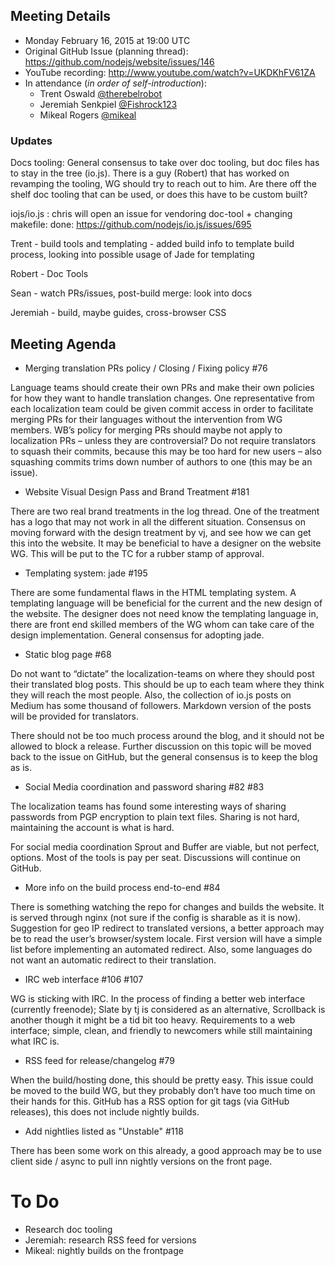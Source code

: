 ## Meeting Details

- Monday February 16, 2015 at 19:00 UTC
- Original GitHub Issue (planning thread): https://github.com/nodejs/website/issues/146
- YouTube recording: http://www.youtube.com/watch?v=UKDKhFV61ZA
- In attendance (_in order of self-introduction_):
  * Trent Oswald [@therebelrobot](https://github.com/therebelrobot)
  * Jeremiah Senkpiel [@Fishrock123](https://github.com/Fishrock123)
  * Mikeal Rogers [@mikeal](https://github.com/mikeal)


### Updates

Docs tooling: General consensus to take over doc tooling, but doc files has to stay in the tree (io.js). There is a guy (Robert) that has worked on revamping the tooling, WG should try to reach out to him. Are there off the shelf doc tooling that can be used, or does this have to be custom built?

iojs/io.js : chris will open an issue for vendoring doc-tool + changing makefile: done: https://github.com/nodejs/io.js/issues/695

Trent - build tools and templating - added build info to template build process, looking into possible usage of Jade for templating

Robert - Doc Tools

Sean - watch PRs/issues, post-build merge: look into docs

Jeremiah - build, maybe guides, cross-browser CSS

## Meeting Agenda

* Merging translation PRs policy / Closing / Fixing policy #76

Language teams should create their own PRs and make their own policies for how they want to handle translation changes. One representative from each localization team could be given commit access in order to facilitate merging PRs for their languages without the intervention from WG members. WB’s policy for merging PRs should maybe not apply to localization PRs – unless they are controversial? Do not require translators to squash their commits, because this may be too hard for new users – also squashing commits trims down number of authors to one (this may be an issue).

* Website Visual Design Pass and Brand Treatment #181

There are two real brand treatments in the log thread. One of the treatment has a logo that may not work in all the different situation. Consensus on moving forward with the design treatment by vj, and see how we can get this into the website. It may be beneficial to have a designer on the website WG. This will be put to the TC for a rubber stamp of approval.

* Templating system: jade #195

There are some fundamental flaws in the HTML templating system. A templating language will be beneficial for the current and the new design of the website. The designer does not need know the templating language in, there are front end skilled members of the WG whom can take care of the design implementation. General consensus for adopting jade.

* Static blog page #68

Do not want to “dictate” the localization-teams on where they should post their translated blog posts. This should be up to each team where they think they will reach the most people. Also, the collection of io.js posts on Medium has some thousand of followers. Markdown version of the posts will be provided for translators.

There should not be too much process around the blog, and it should not be allowed to block a release. Further discussion on this topic will be moved back to the issue on GitHub, but the general consensus is to keep the blog as is.

* Social Media coordination and password sharing #82 #83 

The localization teams has found some interesting ways of sharing passwords from PGP encryption to plain text files. Sharing is not hard, maintaining the account is what is hard.

For social media coordination Sprout and Buffer are viable, but not perfect, options. Most of the tools is pay per seat. Discussions will continue on GitHub.

* More info on the build process end-to-end #84

There is something watching the repo for changes and builds the website. It is served through nginx (not sure if the config is sharable as it is now). Suggestion for geo IP redirect to translated versions, a better approach may be to read the user’s browser/system locale. First version will have a simple list before implementing an automated redirect. Also, some languages do not want an automatic redirect to their translation.

* IRC web interface #106 #107

WG is sticking with IRC. In the process of finding a better web interface (currently freenode); Slate by tj is considered as an alternative, Scrollback is another though it might be a tid bit too heavy. Requirements to a web interface; simple, clean, and friendly to newcomers while still maintaining what IRC is.  

* RSS feed for release/changelog #79

When the build/hosting done, this should be pretty easy. This issue could be moved to the build WG, but they probably don’t have too much time on their hands for this. GitHub has a RSS option for git tags (via GitHub releases), this does not include nightly builds.

* Add nightlies listed as "Unstable" #118

There has been some work on this already, a good approach may be to use client side / async to pull inn nightly versions on the front page.

# To Do

* Research doc tooling
* Jeremiah: research RSS feed for versions
* Mikeal: nightly builds on the frontpage
